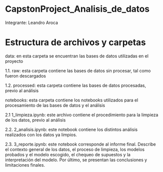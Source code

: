 # CapstonProject_Analisis_de_datos
Integrante: Leandro Aroca

# Estructura de archivos y carpetas

data: en esta carpeta se encuentran las bases de datos utilizadas en el proyecto

1.1. raw: esta carpeta contiene las bases de datos sin procesar, tal como fueron descargados

1.2. processed: esta carpeta contiene las bases de datos procesadas, previo al análisis

notebooks: esta carpeta contiene los notebooks utilizados para el procesamiento de las bases de datos y el análisis

2.1 1_limpieza.ipynb: este archivo contiene el procedimiento para la limpieza de los datos, previo al análisis

2.2. 2_analisis.ipynb: este notebook contiene los distintos análisis realizados con los datos ya limpios.

2.3. 3_reporte.ipynb: este notebook corresponde al informe final. Describe el contexto general de los datos, el proceso de limpieza, los modelos probados y el modelo escogido, el chequeo de supuestos y la interpretación del modelo. Por último, se presentan las conclusiones y limitaciones finales.
